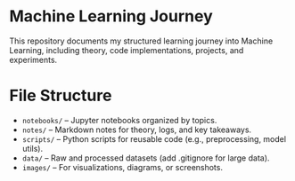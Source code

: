 
# Machine Learning Journey

This repository documents my structured learning journey into Machine Learning, including theory, code implementations, projects, and experiments.

# File Structure

- `notebooks/` – Jupyter notebooks organized by topics.
- `notes/` – Markdown notes for theory, logs, and key takeaways.
- `scripts/` – Python scripts for reusable code (e.g., preprocessing, model utils).
- `data/` – Raw and processed datasets (add .gitignore for large data).
- `images/` – For visualizations, diagrams, or screenshots.
